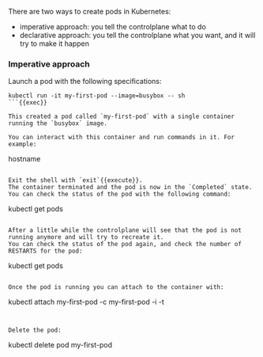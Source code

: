 
There are two ways to create pods in Kubernetes:
- imperative approach: you tell the controlplane what to do
- declarative approach: you tell the controlplane what you want, and it will try to make it happen

### Imperative approach
Launch a pod with the following specifications:

```
kubectl run -it my-first-pod --image=busybox -- sh
```{{exec}}

This created a pod called `my-first-pod` with a single container running the `busybox` image.

You can interact with this container and run commands in it. For example:
```
hostname
```{{execute}}

Exit the shell with `exit`{{execute}}.
The container terminated and the pod is now in the `Completed` state.
You can check the status of the pod with the following command:

```
kubectl get pods
```{{exec}}

After a little while the controlplane will see that the pod is not running anymore and will try to recreate it.
You can check the status of the pod again, and check the number of RESTARTS for the pod:
```
kubectl get pods
```{{exec}}

Once the pod is running you can attach to the container with:
```
kubectl attach my-first-pod -c my-first-pod -i -t
```{{execute}}


Delete the pod:
```
kubectl delete pod my-first-pod
```{{execute}}
